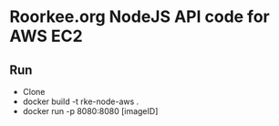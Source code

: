 # Roorkee.org NodeJS API code for AWS EC2

## Run
- Clone
- docker build -t rke-node-aws .
- docker run -p 8080:8080 [imageID]
